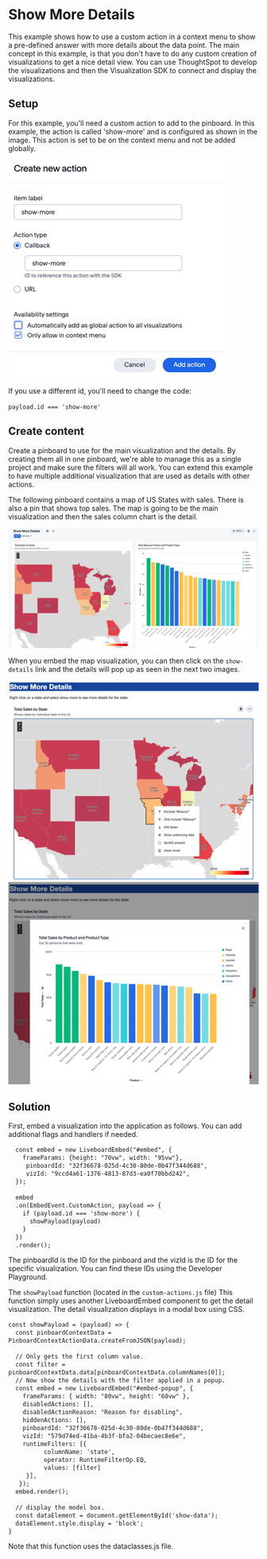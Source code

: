 # Show More Details

This example shows how to use a custom action in a context menu to show a pre-defined answer with more details about the data point.  The main concept in this example, is that you don't have to do any custom creation of visualizations to get a nice detail view.  You can use ThoughtSpot to develop the visualizations and then the Visualization SDK to connect and display the visualizations. 

## Setup

For this example, you'll need a custom action to add to the pinboard.  In this example, the action is called 'show-more' and is configured as shown in the image.  This action is set to be on the context menu and not be added globally.

![Custom action configuration](images/ca_custom_action.png)

If you use a different id, you'll need to change the code:

`payload.id === 'show-more'`

## Create content

Create a pinboard to use for the main visualization and the details.  By creating them all in one pinboard, we're able to manage this as a single project and make sure the filters will all work.  You can extend this example to have multiple additional visualization that are used as details with other actions.

The following pinboard contains a map of US States with sales.  There is also a pin that shows top sales.  The map is going to be the main visualization and then the sales column chart is the detail.

![Map of sales](images/ca_pinboard.png)

When you embed the map visualization, you can then click on the `show-details` link and the details will pop up as seen in the next two images.

![Map with context link](images/ca_selection.png)
![Pop-up of details](images/ca_popup.png)

## Solution

First, embed a visualization into the application as follows.  You can add additional flags and handlers if needed.

~~~
  const embed = new LiveboardEmbed("#embed", {
    frameParams: {height: "70vw", width: "95vw"},
     pinboardId: "32f36678-025d-4c30-80de-0b47f344d688",
     vizId: "9ccd4a61-1376-4813-87d3-ea0f70bbd242",
  });

  embed
  .on(EmbedEvent.CustomAction, payload => {
    if (payload.id === 'show-more') {
      showPayload(payload)
    }
  })
  .render();
~~~

The pinboardId is the ID for the pinboard and the vizId is the ID for the specific visualization.  You can find these IDs using the Developer Playground.

The `showPayload` function (located in the `custom-actions.js` file) This function simply uses another LiveboardEmbed component to get the detail visualization.  The detail visualization displays in a modal box using CSS.  

~~~
const showPayload = (payload) => {
  const pinboardContextData = PinboardContextActionData.createFromJSON(payload);

  // Only gets the first column value.
  const filter = pinboardContextData.data[pinboardContextData.columnNames[0]];
  // Now show the details with the filter applied in a popup.
  const embed = new LiveboardEmbed("#embed-popup", {
    frameParams: { width: "80vw", height: "60vw" },
    disabledActions: [],
    disabledActionReason: "Reason for disabling",
    hiddenActions: [],
    pinboardId: "32f36678-025d-4c30-80de-0b47f344d688",
    vizId: "579d74ed-41ba-4b3f-bfa2-04becaec8e6e",
    runtimeFilters: [{
          columnName: 'state',
          operator: RuntimeFilterOp.EQ,
          values: [filter]
     }],
   });
  embed.render();

  // display the model box.
  const dataElement = document.getElementById('show-data');
  dataElement.style.display = 'block';
}
~~~

Note that this function uses the dataclasses.js file.
